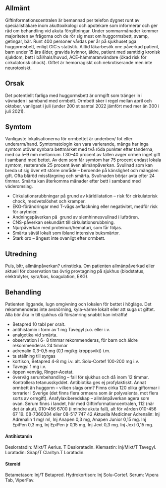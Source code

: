 ## Allmänt

Giftinformationscentralen är bemannad per telefon dygnet runt av specialistläkare inom akuttoxikologi och apotekare som informerar och ger råd om behandling vid akuta förgiftningar. Under sommarmånader kommer majoriteten av frågorna och de rör sig mest om huggormsbett, svamp, getingar, bär.
Runt 400 personer vårdas per år på sjukhuset pga huggormsbett, enligt GIC:s statistik.
Alltid läkarbesök om: påverkad patient, barn under 15 års ålder, gravida kvinnor, äldre, patient med samtidig kronisk sjukdom, bett i bål/hals/huvud, ACE-hämmaranvändare (ökad risk för cirkulatorisk chock). Giftet är hemorragiskt och nekrotiserande men inte neurotoxiskt.

## Orsak

Det potentiellt farliga med huggormsbett är ormgift som tränger in i vävnaden i samband med ormbett. Ormbett sker i regel mellan april och oktober, vanligast i juli (under 200 st samtal 2022 jämfört med mer än 300 i juli 2021).

## Symtom

Vanligaste lokalisationerna för ormbettet är underben/ fot eller underarm/hand.
Symtomatologin kan vara varierande, många har inga symtom utöver synbara bettmärket med två röda punkter efter tänderna, med ca 5–9 mm mellanrum. I 30–40 procent av fallen avger ormen inget gift i samband med bettet. Av dem som får symtom har 75 procent endast lokala symtom, resterande 25 procent även allmänpåverkan.
Svullnad som kan breda ut sig över ett större område – beroende på känslighet och mängden gift. Ofta blåröd missfärgning och smärta. Svullnaden börjar avta efter 24 timmar. Smärta kan återkomma månader efter bett i samband med väderomslag.
- Cirkulationsrubbningar på grund av kärldilatation – risk för cirkulatorisk chock, medvetslöshet och kramper.
- EKG-förändringar med T-vågs avflackning eller negativitet, medför risk för arytmier.
- Andningspåverkan på  grund av slemhinnesvullnad i luftrören.
- CNS-påverkan sekundärt till cirkulationsrubbning.
- Njurpåverkan med proteinuri/hematuri, som får följas.
- Smärta såväl lokalt som ibland intensiva buksmärtor.
- Stark oro – ångest inte ovanligt efter ormbett.

## Utredning

Puls, bltr, allmänpåverkan? urinsticka. Om patienten allmänpåverkad eller aktuell för observation tas övrig provtagning på sjukhus (blodstatus, elektrolyter, syra/bas, koagulation, EKG).

## Behandling

Patienten liggande, lugn omgivning och lokalen för bettet i högläge. Det rekommenderas inte avsnörning, kyla-värme lokalt eller att suga ut giftet.
Alla bör åka in till sjukhus då försämring snabbt kan inträffa!
- Betapred 10 tabl per oralt.
- antihistamin i form av 1 mg Tavegyl p.o. eller i.v.
- analgetika vid smärta.
- observation i 6- 8 timmar rekommenderas, för barn och äldre rekommenderas 24 timmar
- adrenalin 0,3-0,5 mg (0,1 mg/kg kroppsvikt) i.m.
- ta ställning till syrgas
- kortison, Betapred 4-8 mg i.v. alt. Solu-Cortef 100-200 mg i.v.
- Tavegyl 1 mg i.v.
- öppen venväg, Ringer-Acetat.
- överväg serumbehandling – fall för sjukhus och då inom 12 timmar.
Kontrollera tetanusskyddet. Antibiotika ges ej profylaktiskt.
Annat ormbett än huggorm – vilken slags orm? Finns cirka 120 olika giftormar i terrarier i Sverige (det finns flera ormsera som är polyvalenta, mot flera sorts av ormgift).
Anafylaxiberedskap – allmänpåverkan agera som ovan.
Serum finns i landet, hör med Giftinformationcentralen, 112 (när det är akut), 010-456 6700 (i mindre akuta fall), alt för vården 010-456 67 19. 08-7360384 eller 08-517 747 42
Aktuella Mediciner
Adrenalin: Inj Adrenalin 1 mg/ ml, Inj Anapen 0,3 mg, Anapen Junior 0,15 mg.
Inj EpiPen 0,3 mg, Inj EpiPen jr 0,15 mg, Inj Jext 0,3 mg. Inj Jext 0,15 mg.

#### Antihistamin

Desloratadin: Mixt/T Aerius. T Desloratadin.
Klemastin: Inj/Mixt/T Tavegyl.
Loratadin: Sirap/T Clarityn.T Loratadin.

#### Steroid

Betametason: Inj/T Betapred.
Hydrokortison: Inj Solu-Cortef.
Serum: Vipera Tab, ViperFav.

